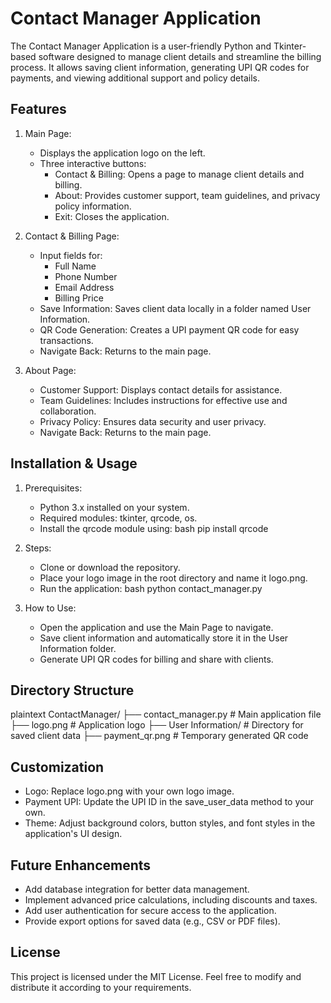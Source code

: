 # Contact Manager Application

The Contact Manager Application is a user-friendly Python and Tkinter-based software designed to manage client details and streamline the billing process. It allows saving client information, generating UPI QR codes for payments, and viewing additional support and policy details.

## Features

1. Main Page:
   - Displays the application logo on the left.
   - Three interactive buttons:
     - Contact & Billing: Opens a page to manage client details and billing.
     - About: Provides customer support, team guidelines, and privacy policy information.
     - Exit: Closes the application.

2. Contact & Billing Page:
   - Input fields for:
     - Full Name
     - Phone Number
     - Email Address
     - Billing Price
   - Save Information: Saves client data locally in a folder named User Information.
   - QR Code Generation: Creates a UPI payment QR code for easy transactions.
   - Navigate Back: Returns to the main page.

3. About Page:
   - Customer Support: Displays contact details for assistance.
   - Team Guidelines: Includes instructions for effective use and collaboration.
   - Privacy Policy: Ensures data security and user privacy.
   - Navigate Back: Returns to the main page.

## Installation & Usage

1. Prerequisites:
   - Python 3.x installed on your system.
   - Required modules: tkinter, qrcode, os.
   - Install the qrcode module using:
     bash
     pip install qrcode
     

2. Steps:
   - Clone or download the repository.
   - Place your logo image in the root directory and name it logo.png.
   - Run the application:
     bash
     python contact_manager.py
     

3. How to Use:
   - Open the application and use the Main Page to navigate.
   - Save client information and automatically store it in the User Information folder.
   - Generate UPI QR codes for billing and share with clients.

## Directory Structure

plaintext
ContactManager/
├── contact_manager.py   # Main application file
├── logo.png             # Application logo
├── User Information/    # Directory for saved client data
├── payment_qr.png       # Temporary generated QR code

## Customization

- Logo: Replace logo.png with your own logo image.
- Payment UPI: Update the UPI ID in the save_user_data method to your own.
- Theme: Adjust background colors, button styles, and font styles in the application's UI design.

## Future Enhancements

- Add database integration for better data management.
- Implement advanced price calculations, including discounts and taxes.
- Add user authentication for secure access to the application.
- Provide export options for saved data (e.g., CSV or PDF files).

## License

This project is licensed under the MIT License. Feel free to modify and distribute it according to your requirements.
